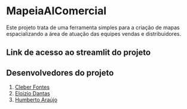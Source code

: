 # MapeiaAIComercial

Este projeto trata de uma ferramenta simples para a criação de mapas espacializando a área de atuação das equipes vendas e distribuidores.

## Link de acesso ao streamlit do projeto



## Desenvolvedores do projeto

1. [Cleber Fontes](https://www.linkedin.com/in/cleber-mesquita-fontes-4458793b/)
2. [Eloizio Dantas](https://www.linkedin.com/in/eloiziohmdantas/)
3. [Humberto Araújo](https://www.linkedin.com/in/humberto-ara%C3%BAjo-743110b6/)